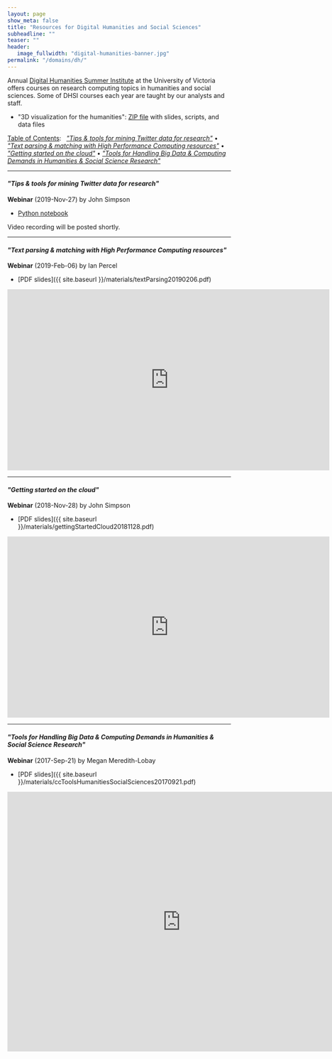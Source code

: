 ```yaml
---
layout: page
show_meta: false
title: "Resources for Digital Humanities and Social Sciences"
subheadline: ""
teaser: ""
header:
   image_fullwidth: "digital-humanities-banner.jpg"
permalink: "/domains/dh/"
---
```


<!-- 1. Open `_config.yml` and work it through, it's well documented -->
<!-- 1. [Read the documentation][1] to check out all features of *Feeling Responsive*. -->
<!--  [1]: {{ site.url }}{{ site.baseurl }}/documentation/ -->

Annual [Digital Humanities Summer Institute](http://www.dhsi.org) at the University of Victoria offers
courses on research computing topics in humanities and social sciences. Some of DHSI courses each year
are taught by our analysts and staff.

* "3D visualization for the humanities": [ZIP file](http://bit.ly/dhfileszip) with slides, scripts, and
  data files




[Table of Contents](#table-of-contents):
&nbsp; [<em>"Tips &amp; tools for mining Twitter data for research"</em>](#twitterapis)
• [<em>"Text parsing &amp; matching with High Performance Computing resources"</em>](#text-parsing--matching-with-high-performance-computing-resources)
• [<em>"Getting started on the cloud"</em>](#getting-started-on-the-cloud)
• [<em>"Tools for Handling Big Data &amp; Computing Demands in Humanities &amp; Social Science Research"</em>](#tools-for-handling-big-data--computing-demands-in-humanities--social-science-research)




---

<a name="twitterapis"></a>
#### *"Tips & tools for mining Twitter data for research"*

**Webinar** (2019-Nov-27) by John Simpson

* <a href="https://github.com/ualberta-rcg/twitter_scraping" target="_blank">Python notebook</a>

Video recording will be posted shortly.

---

<a name="textParsing"></a>
#### *"Text parsing & matching with High Performance Computing resources"*

**Webinar** (2019-Feb-06) by Ian Percel

* [PDF slides]({{ site.baseurl }}/materials/textParsing20190206.pdf)

<div class="flex-video">
	<iframe width="726" height="408" src="https://www.youtube.com/embed/iH0jxOY3YiI" frameborder="0"
	allow="accelerometer; autoplay; encrypted-media; gyroscope; picture-in-picture"
	allowfullscreen></iframe>
</div>

---

#### *"Getting started on the cloud"*

**Webinar** (2018-Nov-28) by John Simpson

* [PDF slides]({{ site.baseurl }}/materials/gettingStartedCloud20181128.pdf)

<div class="flex-video">
	<iframe width="726" height="408" src="https://www.youtube.com/embed/dzrzjpXPC6M" frameborder="0"
	allow="accelerometer; autoplay; encrypted-media; gyroscope; picture-in-picture"
	allowfullscreen></iframe>
</div>

---

#### *"Tools for Handling Big Data & Computing Demands in Humanities & Social Science Research"*

**Webinar** (2017-Sep-21) by Megan Meredith-Lobay

* [PDF slides]({{ site.baseurl }}/materials/ccToolsHumanitiesSocialSciences20170921.pdf)

<div class="flex-video">
	<iframe width="780" height="585" src="https://www.youtube.com/embed/5p201-BcVLo" frameborder="0"
	allow="autoplay; encrypted-media" allowfullscreen></iframe>
</div>

<!-- &nbsp; -->
